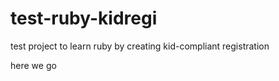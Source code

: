 test-ruby-kidregi
=================

test project to learn ruby by creating kid-compliant registration

here we go